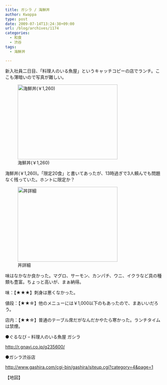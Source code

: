 ```yaml
---
title: ガシラ / 海鮮丼
author: Kwappa
type: post
date: 2009-07-14T13:24:38+09:00
url: /blog/archives/1174
categories:
  - 和食
  - 渋谷
tags:
  - 海鮮丼

---
```

新入社員二日目、「料理人のいる魚屋」というキャッチコピーの店でランチ。ここも薄暗いので写真が難しい。
  
<figure id="attachment_1175" aria-describedby="caption-attachment-1175" style="width: 320px" class="wp-caption aligncenter"><img src="/blog/images/2009/07/09-07-14_13-24-46.jpg" alt="海鮮丼(￥1,260)" title="海鮮丼(￥1,260)" width="320" height="240" class="size-medium wp-image-1175" /><figcaption id="caption-attachment-1175" class="wp-caption-text">海鮮丼(￥1,260)</figcaption></figure>
  
海鮮丼(￥1,260)。「限定20食」と書いてあったが、13時過ぎで3人頼んでも問題なく残っていた。ホントに限定か？
  
<figure id="attachment_1176" aria-describedby="caption-attachment-1176" style="width: 320px" class="wp-caption aligncenter"><img src="/blog/images/2009/07/09-07-14_13-24-55.jpg" alt="丼詳細" title="丼詳細" width="320" height="240" class="size-medium wp-image-1176" /><figcaption id="caption-attachment-1176" class="wp-caption-text">丼詳細</figcaption></figure>
  
味はなかなか良かった。マグロ、サーモン、カンパチ、ウニ、イクラなど具の種類も豊富。ちょっと高いが、まぁ納得。
  
味：【★★★】刺身は悪くなかった。
  
値段：【★★☆】他のメニューには￥1,000以下のもあったので、まあいいだろう。
  
店内：【★★☆】普通のテーブル席だがなんだかやたら寒かった。ランチタイムは禁煙。
  
●ぐるなび &#8211; 料理人のいる魚屋 ガシラ
  
http://r.gnavi.co.jp/g235600/
  
●ガシラ渋谷店
  
http://www.gashira.com/cgi-bin/gashira/siteup.cgi?category=4&page=1
  
【地図】<a href="http://maps.google.co.jp/maps?q=%E6%B8%8B%E8%B0%B7+%E3%82%AC%E3%82%B7%E3%83%A9&#038;lr=lang_ja&#038;oe=utf-8&#038;client=firefox-a&#038;ie=UTF8&#038;hl=ja&#038;z=16&#038;iwloc=A" target="_blank" rel="noopener noreferrer"></a>
